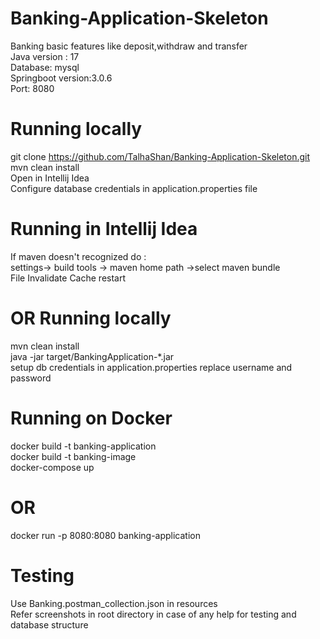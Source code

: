 # Banking-Application-Skeleton
Banking basic features like deposit,withdraw and transfer <br>
Java version : 17 <br>
Database: mysql <br>
Springboot version:3.0.6 <br>
Port: 8080
# Running locally
git clone https://github.com/TalhaShan/Banking-Application-Skeleton.git <br>
mvn clean install <br>
Open in Intellij Idea <br>
Configure database credentials in application.properties file

# Running in Intellij Idea <br>
If maven doesn't recognized do :<br>
settings-> build tools -> maven home path ->select maven bundle <br>
File Invalidate Cache restart


# OR Running locally
mvn clean install <br>
java -jar target/BankingApplication-*.jar <br>
setup db credentials in application.properties replace username and password <br>

# Running on Docker
docker build -t banking-application <br>
docker build -t banking-image <br>
docker-compose up 
# OR
docker run -p 8080:8080 banking-application <br>
# Testing
Use Banking.postman_collection.json in resources <br>
Refer screenshots in root directory in case of any help for testing and database structure





